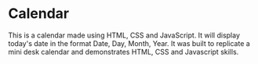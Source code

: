 # Calendar
This is a calendar made using HTML, CSS and JavaScript. It will display today's date in the format Date, Day, Month, Year. It was built to replicate a mini desk calendar and demonstrates HTML, CSS and Javascript skills.
